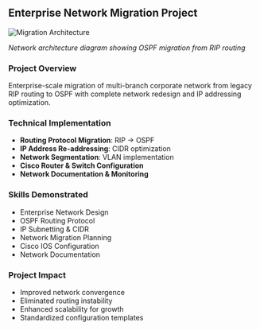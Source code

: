 ## Enterprise Network Migration Project

![Migration Architecture](../Screenshot%202025-10-08%20211533.png)

*Network architecture diagram showing OSPF migration from RIP routing*

### **Project Overview**
Enterprise-scale migration of multi-branch corporate network from legacy RIP routing to OSPF with complete network redesign and IP addressing optimization.

### **Technical Implementation**
- **Routing Protocol Migration**: RIP → OSPF
- **IP Address Re-addressing**: CIDR optimization
- **Network Segmentation**: VLAN implementation
- **Cisco Router & Switch Configuration**
- **Network Documentation & Monitoring**

### **Skills Demonstrated**
- Enterprise Network Design
- OSPF Routing Protocol
- IP Subnetting & CIDR
- Network Migration Planning
- Cisco IOS Configuration
- Network Documentation

### **Project Impact**
- Improved network convergence
- Eliminated routing instability
- Enhanced scalability for growth
- Standardized configuration templates
